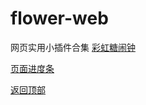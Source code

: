# flower-web
网页实用小插件合集
[彩虹糖闹钟](https://github.com/SoonPan/flower-web/tree/master/rainbow%20clock)

[页面进度条](https://github.com/SoonPan/flower-web/tree/master/progress_indicator)

[返回顶部](https://github.com/SoonPan/flower-web/tree/master/back_to_top)
